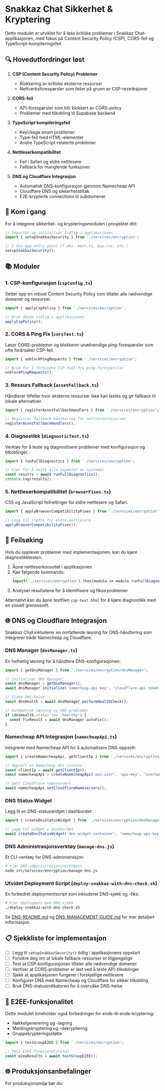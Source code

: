 # Snakkaz Chat Sikkerhet & Kryptering

Dette modulet er utviklet for å løse kritiske problemer i Snakkaz Chat-applikasjonen, med fokus på Content Security Policy (CSP), CORS-feil og TypeScript-kompileringsfeil.

## 🔍 Hovedutfordringer løst

1. **CSP (Content Security Policy) Problemer**
   - Blokkering av kritiske eksterne ressurser
   - Nettverksforespørsler som feiler på grunn av CSP-restriksjoner

2. **CORS-feil**
   - API-forespørsler som blir blokkert av CORS-policy
   - Problemer med tilkobling til Supabase backend

3. **TypeScript kompileringsfeil**
   - KeyUsage enum problemer
   - Type-feil med HTML-elementer
   - Andre TypeScript-relaterte problemer

4. **Nettleserkompatibilitet**
   - Feil i Safari og eldre nettlesere
   - Fallback for manglende funksjoner

5. **DNS og Cloudflare Integrasjon**
   - Automatisk DNS-konfigurasjon gjennom Namecheap API
   - Cloudflare DNS og sikkerhetstiltak
   - E2E-krypterte connections til subdomener

## 🚀 Kom i gang

For å integrere sikkerhet- og krypteringsmodulen i prosjektet ditt:

```typescript
// Importer og initialiser tidlig i applikasjonen
import { setupSnakkazSecurity } from './services/encryption';

// I din app entry point (f.eks. main.ts, App.tsx, etc.)
setupSnakkazSecurity();
```

## 📚 Moduler 

### 1. CSP-konfigurasjon (`cspConfig.ts`)

Setter opp en robust Content Security Policy som tillater alle nødvendige domener og ressurser.

```typescript
import { applyCspPolicy } from './services/encryption';

// Bruk denne tidlig i applikasjonen
applyCspPolicy();
```

### 2. CORS & Ping Fix (`corsTest.ts`)

Løser CORS-problemer og blokkerer unødvendige ping-forespørsler som ofte forårsaker CSP-feil.

```typescript
import { unblockPingRequests } from './services/encryption';

// Bruk for å forhindre CSP-feil fra ping-forespørsler
unblockPingRequests();
```

### 3. Ressurs Fallback (`assetFallback.ts`)

Håndterer tilfeller hvor eksterne ressurser ikke kan lastes og gir fallback til lokale alternativer.

```typescript
import { registerAssetFallbackHandlers } from './services/encryption';

// Registrer fallback-håndtering for nettverksressurser
registerAssetFallbackHandlers();
```

### 4. Diagnostikk (`diagnosticTest.ts`)

Verktøy for å teste og diagnostisere problemer med konfigurasjon og tilkoblinger.

```typescript
import { runFullDiagnostics } from './services/encryption';

// Kjør for å teste alle aspekter av systemet
const results = await runFullDiagnostics();
console.log(results);
```

### 5. Nettleserkompatibilitet (`browserFixes.ts`)

CSS og JavaScript feilrettinger for eldre nettlesere og Safari.

```typescript
import { applyBrowserCompatibilityFixes } from './services/encryption';

// Legg til støtte for eldre nettlesere
applyBrowserCompatibilityFixes();
```

## 🔧 Feilsøking

Hvis du opplever problemer med implementasjonen, kan du kjøre diagnostikktesten:

1. Åpne nettleserkonsollet i applikasjonen
2. Kjør følgende kommando:
   ```javascript
   import('./services/encryption').then(module => module.runFullDiagnostics());
   ```
3. Analyser resultatene for å identifisere og fikse problemer

Alternativt kan du åpne testfilen `csp-test.html` for å kjøre diagnostikk med en visuell grensesnitt.

## 🌐 DNS og Cloudflare Integrasjon

Snakkaz Chat inkluderer en omfattende løsning for DNS-håndtering som integrerer både Namecheap og Cloudflare:

### DNS Manager (`dnsManager.ts`)

En helhetlig løsning for å håndtere DNS-konfigurasjonen:

```typescript
import { getDnsManager } from './services/encryption/dnsManager';

// Initialiser DNS Manager
const dnsManager = getDnsManager();
await dnsManager.initialize('namecheap-api-key', 'cloudflare-api-token');

// Sjekk DNS-helse
const dnsHealth = await dnsManager.performHealthCheck();

// Automatisk løsning av DNS-problemer
if (dnsHealth.status !== 'healthy') {
  const fixResult = await dnsManager.autoFix();
}
```

### Namecheap API Integrasjon (`namecheapApi.ts`)

Integrerer med Namecheap API for å automatisere DNS-oppsett:

```typescript
import { createNamecheapApi, getClientIp } from './services/encryption/namecheapApi';

// Opprett en Namecheap API-instans
const clientIp = await getClientIp();
const namecheapApi = createNamecheapApi('api-user', 'api-key', 'username', clientIp);

// Sett Cloudflare nameservers
await namecheapApi.setCloudflareNameservers();
```

### DNS Status Widget

Legg til en DNS-statuswidget i dashbordet:

```typescript
import { createDnsStatusWidget } from './services/encryption/dnsManager';

// Legg til widget i dashbordet
await createDnsStatusWidget('dns-widget-container', 'namecheap-api-key', 'cloudflare-api-token');
```

### DNS Administrasjonsverktøy (`manage-dns.js`)

Et CLI-verktøy for DNS-administrasjon:

```bash
# Kjør DNS-administrasjonsverktøyet
node src/services/encryption/manage-dns.js
```

### Utvidet Deployment Script (`deploy-snakkaz-with-dns-check.sh`)

En forbedret deploymentscript som inkluderer DNS-sjekk og -fiks:

```bash
# Kjør deployment med DNS-sjekk
./deploy-snakkaz-with-dns-check.sh
```

Se [DNS-README.md](./DNS-README.md) og [DNS-MANAGEMENT-GUIDE.md](./DNS-MANAGEMENT-GUIDE.md) for mer detaljert informasjon.

## 📋 Sjekkliste for implementasjon

- [ ] Legg til `setupSnakkazSecurity()` tidlig i applikasjonens oppstart
- [ ] Forsikre deg om at lokale fallback-ressurser er tilgjengelige 
- [ ] Test at CSP-konfigurasjonen tillater alle nødvendige domener
- [ ] Verfiser at CORS-problemer er løst ved å teste API-tilkoblinger
- [ ] Sjekk at applikasjonen fungerer i forskjellige nettlesere
- [ ] Konfigurer DNS med Namecheap og Cloudflare for sikker tilkobling
- [ ] Bruk DNS-statusindikatoren for å overvåke DNS-helse

## 🔐 E2EE-funksjonalitet

Dette modulet inneholder også forbedringer for ende-til-ende-kryptering:

- Nøkkelgenerering og -lagring
- Meldingskryptering og -dekryptering
- Gruppekrypteringsstøtte

```typescript
import { testGroupE2EE } from './services/encryption';

// Test E2EE-funksjonaliteten
const e2eeResults = await testGroupE2EE();
```

## 🌐 Produksjonsanbefalinger

For produksjonsmiljø bør du:
